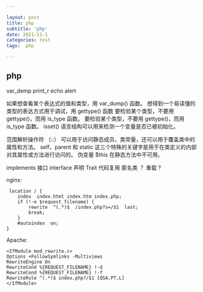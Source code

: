 ```yaml
---

layout: post
title: php
subtitle: 'php'
date: 2021-11-1
categories: test
tags:  php

---
```


## php ##




var_demp
print_r
echo
alert

如果想查看某个表达式的值和类型，用 var_dump() 函数。 
想得到一个易读懂的类型的表达方式用于调试，用 gettype() 函数
要检验某个类型，不要用 gettype()，而用 is_type 函数。
要检验某个类型，不要用 gettype()，而用 is_type 函数。
isset() 语言结构可以用来检测一个变量是否已被初始化。
 
范围解析操作符 （::） 可以用于访问静态成员，类常量，还可以用于覆盖类中的属性和方法。  self，parent 和 static 这三个特殊的关键字是用于在类定义的内部对其属性或方法进行访问的。
伪变量 $this 在静态方法中不可用。

implements 接口   interface 声明
Trait  代码复用
匿名类   ？
重载  ?



























nginx:
```
 location / {
    index  index.html index.htm index.php;
    if (!-e $request_filename) {
        rewrite  ^(.*)$  /index.php?s=/$1  last;
        break;
    }
    #autoindex  on;
}
```

Apache:
```
<IfModule mod_rewrite.c>
Options +FollowSymlinks -Multiviews
RewriteEngine On
RewriteCond %{REQUEST_FILENAME} !-d
RewriteCond %{REQUEST_FILENAME} !-f
RewriteRule ^(.*)$ index.php?/$1 [QSA,PT,L]
</IfModule>
```




